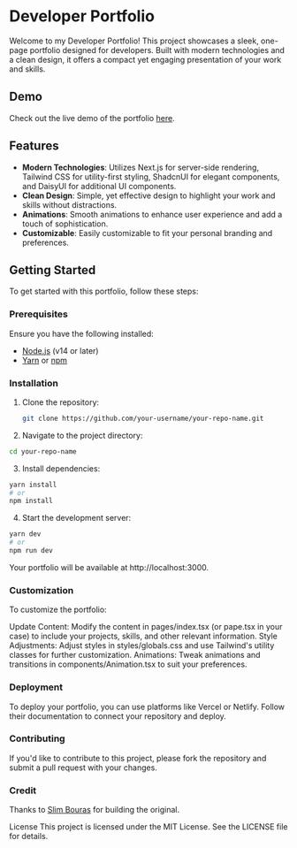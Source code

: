 # Developer Portfolio

Welcome to my Developer Portfolio! This project showcases a sleek, one-page portfolio designed for developers. Built with modern technologies and a clean design, it offers a compact yet engaging presentation of your work and skills. 

<!-- ![Portfolio GIF Placeholder](https://github.com/7wenty7/Developper-Portfolio/blob/master/Demo.gif)  -->

## Demo

Check out the live demo of the portfolio [here](https://ardenbouet.koverae.com/). 

## Features

- **Modern Technologies**: Utilizes Next.js for server-side rendering, Tailwind CSS for utility-first styling, ShadcnUI for elegant components, and DaisyUI for additional UI components.
- **Clean Design**: Simple, yet effective design to highlight your work and skills without distractions.
- **Animations**: Smooth animations to enhance user experience and add a touch of sophistication.
- **Customizable**: Easily customizable to fit your personal branding and preferences.

## Getting Started

To get started with this portfolio, follow these steps:

### Prerequisites

Ensure you have the following installed:

- [Node.js](https://nodejs.org/) (v14 or later)
- [Yarn](https://classic.yarnpkg.com/) or [npm](https://www.npmjs.com/)

### Installation

1. Clone the repository:
   
   ```bash
   git clone https://github.com/your-username/your-repo-name.git
   
4. Navigate to the project directory:

  ```bash
  cd your-repo-name
  ```


3. Install dependencies:

  ```bash
  yarn install
  # or
  npm install
  ```


4. Start the development server:

  ```bash
  yarn dev
  # or
  npm run dev
  ```


Your portfolio will be available at http://localhost:3000.

### Customization 
To customize the portfolio:

Update Content: Modify the content in pages/index.tsx (or pape.tsx in your case) to include your projects, skills, and other relevant information.
Style Adjustments: Adjust styles in styles/globals.css and use Tailwind's utility classes for further customization.
Animations: Tweak animations and transitions in components/Animation.tsx to suit your preferences.
### Deployment
To deploy your portfolio, you can use platforms like Vercel or Netlify. Follow their documentation to connect your repository and deploy.

### Contributing
If you'd like to contribute to this project, please fork the repository and submit a pull request with your changes.

### Credit
Thanks to [Slim Bouras](https://github.com/7wenty7) for building the original.

License
This project is licensed under the MIT License. See the LICENSE file for details.
